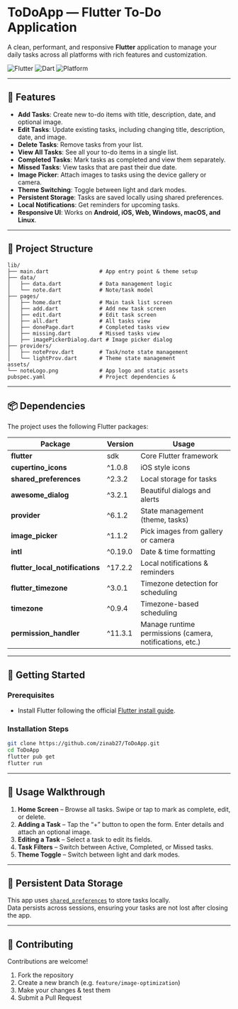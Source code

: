 # ToDoApp — Flutter To‑Do Application

A clean, performant, and responsive **Flutter** application to manage your daily tasks across all platforms with rich features and customization.

![Flutter](https://img.shields.io/badge/Flutter-02569B?style=for-the-badge&logo=flutter&logoColor=white)
![Dart](https://img.shields.io/badge/Dart-0175C2?style=for-the-badge&logo=dart&logoColor=white)
![Platform](https://img.shields.io/badge/Platform-Android%20%7C%20iOS%20%7C%20Web%20%7C%20Desktop-success?style=for-the-badge)

---

## 📌 Features

- **Add Tasks**: Create new to-do items with title, description, date, and optional image.
- **Edit Tasks**: Update existing tasks, including changing title, description, date, and image.
- **Delete Tasks**: Remove tasks from your list.
- **View All Tasks**: See all your to-do items in a single list.
- **Completed Tasks**: Mark tasks as completed and view them separately.
- **Missed Tasks**: View tasks that are past their due date.
- **Image Picker**: Attach images to tasks using the device gallery or camera.
- **Theme Switching**: Toggle between light and dark modes.
- **Persistent Storage**: Tasks are saved locally using shared preferences.
- **Local Notifications**: Get reminders for upcoming tasks.
- **Responsive UI**: Works on **Android, iOS, Web, Windows, macOS, and Linux**.

---

## 📂 Project Structure

```
lib/
├── main.dart                # App entry point & theme setup
├── data/
│   ├── data.dart            # Data management logic
│   └── note.dart            # Note/task model
├── pages/
│   ├── home.dart            # Main task list screen
│   ├── add.dart             # Add new task screen
│   ├── edit.dart            # Edit task screen
│   ├── all.dart             # All tasks view
│   ├── donePage.dart        # Completed tasks view
│   ├── missing.dart         # Missed tasks view
│   ├── imagePickerDialog.dart # Image picker dialog
├── providers/
│   ├── noteProv.dart        # Task/note state management
│   └── lightProv.dart       # Theme state management
assets/
└── noteLogo.png             # App logo and static assets
pubspec.yaml                 # Project dependencies &
```

---

## 📦 Dependencies

The project uses the following Flutter packages:

| Package                         | Version | Usage                                                    |
| ------------------------------- | ------- | -------------------------------------------------------- |
| **flutter**                     | sdk     | Core Flutter framework                                   |
| **cupertino_icons**             | ^1.0.8  | iOS style icons                                          |
| **shared_preferences**          | ^2.3.2  | Local storage for tasks                                  |
| **awesome_dialog**              | ^3.2.1  | Beautiful dialogs and alerts                             |
| **provider**                    | ^6.1.2  | State management (theme, tasks)                          |
| **image_picker**                | ^1.1.2  | Pick images from gallery or camera                       |
| **intl**                        | ^0.19.0 | Date & time formatting                                   |
| **flutter_local_notifications** | ^17.2.2 | Local notifications & reminders                          |
| **flutter_timezone**            | ^3.0.1  | Timezone detection for scheduling                        |
| **timezone**                    | ^0.9.4  | Timezone-based scheduling                                |
| **permission_handler**          | ^11.3.1 | Manage runtime permissions (camera, notifications, etc.) |

---

## 🚀 Getting Started

### Prerequisites

- Install Flutter following the official [Flutter install guide](https://docs.flutter.dev/get-started/install).

### Installation Steps

```bash
git clone https://github.com/zinab27/ToDoApp.git
cd ToDoApp
flutter pub get
flutter run
```

---

## 📝 Usage Walkthrough

1. **Home Screen** – Browse all tasks. Swipe or tap to mark as complete, edit, or delete.
2. **Adding a Task** – Tap the “+” button to open the form. Enter details and attach an optional image.
3. **Editing a Task** – Select a task to edit its fields.
4. **Task Filters** – Switch between Active, Completed, or Missed tasks.
5. **Theme Toggle** – Switch between light and dark modes.

---

## 💾 Persistent Data Storage

This app uses [`shared_preferences`](https://pub.dev/packages/shared_preferences) to store tasks locally.  
Data persists across sessions, ensuring your tasks are not lost after closing the app.

---

## 🤝 Contributing

Contributions are welcome!

1. Fork the repository
2. Create a new branch (e.g. `feature/image-optimization`)
3. Make your changes & test them
4. Submit a Pull Request